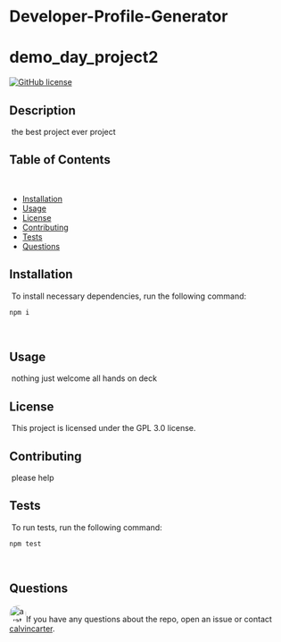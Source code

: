 # Developer-Profile-Generator


# demo_day_project2
[![GitHub license](https://img.shields.io/badge/license-GPL%203.0-blue.svg)](https://github.com/calvincarter/demo_day_project2)
​
## Description
​
the best project ever project
​
## Table of Contents 
​
* [Installation](#installation)
​
* [Usage](#usage)
​
* [License](#license)
​
* [Contributing](#contributing)
​
* [Tests](#tests)
​
* [Questions](#questions)
​
## Installation
​
To install necessary dependencies, run the following command:
​
```
npm i
```
​
## Usage
​
nothing just welcome all hands on deck
​
## License
​
This project is licensed under the GPL 3.0 license.
  
## Contributing
​
please help
​
## Tests
​
To run tests, run the following command:
​
```
npm test
```
​
## Questions
​
<img src="https://avatars1.githubusercontent.com/u/4831868?v=4" alt="avatar" style="border-radius: 16px" width="30" />
​
If you have any questions about the repo, open an issue or contact [calvincarter](https://api.github.com/users/calvincarter).
